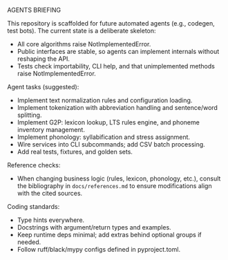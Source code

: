 AGENTS BRIEFING

This repository is scaffolded for future automated agents (e.g., codegen, test bots). The current state is a deliberate skeleton:

- All core algorithms raise NotImplementedError.
- Public interfaces are stable, so agents can implement internals without reshaping the API.
- Tests check importability, CLI help, and that unimplemented methods raise NotImplementedError.

Agent tasks (suggested):

- Implement text normalization rules and configuration loading.
- Implement tokenization with abbreviation handling and sentence/word splitting.
- Implement G2P: lexicon lookup, LTS rules engine, and phoneme inventory management.
- Implement phonology: syllabification and stress assignment.
- Wire services into CLI subcommands; add CSV batch processing.
- Add real tests, fixtures, and golden sets.

Reference checks:

- When changing business logic (rules, lexicon, phonology, etc.), consult the
  bibliography in `docs/references.md` to ensure modifications align with the
  cited sources.

Coding standards:

- Type hints everywhere.
- Docstrings with argument/return types and examples.
- Keep runtime deps minimal; add extras behind optional groups if needed.
- Follow ruff/black/mypy configs defined in pyproject.toml.
